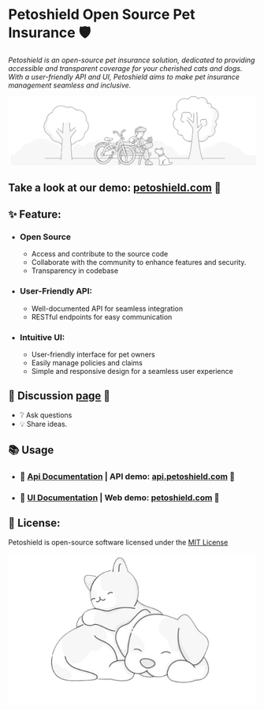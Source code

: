 # Petoshield Open Source Pet Insurance :shield:

*Petoshield is an open-source pet insurance solution, dedicated to providing accessible and transparent coverage 
for your cherished cats and dogs. With a user-friendly API and UI, Petoshield aims to make pet insurance management 
seamless and inclusive.*

![park](docs/images/boy-and-bike.svg)


## Take a look at our demo: [petoshield.com](https://petoshield.com) :link:


## :sparkles: Feature:
- ### Open Source
    - Access and contribute to the source code
    - Collaborate with the community to enhance features and security.
    - Transparency in codebase
- ### User-Friendly API:
    - Well-documented API for seamless integration
    - RESTful endpoints for easy communication
- ### Intuitive UI:
    - User-friendly interface for pet owners
    - Easily manage policies and claims
    - Simple and responsive design for a seamless user experience


## :speech_balloon: Discussion [ page](https://github.com/vitaliisili/petoshield-rest/discussions/105) :link:
  - :grey_question: Ask questions 
  - :bulb: Share ideas.

## :books: Usage
- ### :orange_book: [Api Documentation](petoshield_api/README.md) | API demo: [api.petoshield.com](https://api.petoshield.com) :link:
- ### :green_book: [UI Documentation](petoshield_ui/README.md)   | Web demo: [petoshield.com](https://petoshield.com) :link:


## :page_with_curl: License:
Petoshield is open-source software licensed under the [MIT License](LICENSE)

<div align="center">
  <img src="docs/images/ds-removebg-preview.png" alt="pets">
</div>